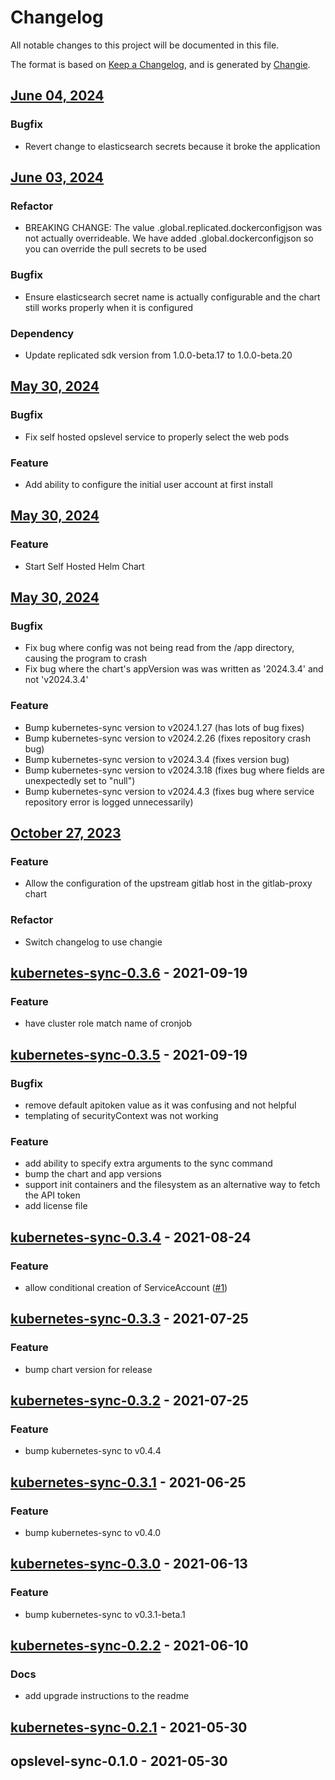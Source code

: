 # Changelog
All notable changes to this project will be documented in this file.

The format is based on [Keep a Changelog](https://keepachangelog.com/en/1.0.0/),
and is generated by [Changie](https://github.com/miniscruff/changie).


## [June 04, 2024](https://github.com/OpsLevel/helm-charts/compare/v2024.6.3...v2024.6.4)
### Bugfix
* Revert change to elasticsearch secrets because it broke the application

## [June 03, 2024](https://github.com/OpsLevel/helm-charts/compare/v2024.5.30...v2024.6.3)
### Refactor
* BREAKING CHANGE: The value .global.replicated.dockerconfigjson was not actually overrideable.  We have added .global.dockerconfigjson so you can override the pull secrets to be used
### Bugfix
* Ensure elasticsearch secret name is actually configurable and the chart still works properly when it is configured
### Dependency
* Update replicated sdk version from 1.0.0-beta.17 to 1.0.0-beta.20

## [May 30, 2024](https://github.com/OpsLevel/helm-charts/compare/v2024.5.29...v2024.5.30)
### Bugfix
* Fix self hosted opslevel service to properly select the web pods
### Feature
* Add ability to configure the initial user account at first install

## [May 30, 2024](https://github.com/OpsLevel/helm-charts/compare/v2024.1.1...v2024.5.29)
### Feature
* Start Self Hosted Helm Chart

## [May 30, 2024](https://github.com/OpsLevel/helm-charts/compare/v0.0.1...v2024.1.1)
### Bugfix
* Fix bug where config was not being read from the /app directory, causing the program to crash
* Fix bug where the chart's appVersion was was written as '2024.3.4' and not 'v2024.3.4'
### Feature
* Bump kubernetes-sync version to v2024.1.27 (has lots of bug fixes)
* Bump kubernetes-sync version to v2024.2.26 (fixes repository crash bug)
* Bump kubernetes-sync version to v2024.3.4 (fixes version bug)
* Bump kubernetes-sync version to v2024.3.18 (fixes bug where fields are unexpectedly set to "null")
* Bump kubernetes-sync version to v2024.4.3 (fixes bug where service repository error is logged unnecessarily)

## [October 27, 2023](https://github.com/OpsLevel/helm-charts/compare/0.0.0...v0.0.1)
### Feature
* Allow the configuration of the upstream gitlab host in the gitlab-proxy chart
### Refactor
* Switch changelog to use changie

<a name="kubernetes-sync-0.3.6"></a>
## [kubernetes-sync-0.3.6] - 2021-09-19
### Feature
- have cluster role match name of cronjob


<a name="kubernetes-sync-0.3.5"></a>
## [kubernetes-sync-0.3.5] - 2021-09-19
### Bugfix
- remove default apitoken value as it was confusing and not helpful
- templating of securityContext was not working

### Feature
- add ability to specify extra arguments to the sync command
- bump the chart and app versions
- support init containers and the filesystem as an alternative way to fetch the API token
- add license file


<a name="kubernetes-sync-0.3.4"></a>
## [kubernetes-sync-0.3.4] - 2021-08-24
### Feature
- allow conditional creation of ServiceAccount ([#1](https://github.com/OpsLevel/helm-charts/issues/1))


<a name="kubernetes-sync-0.3.3"></a>
## [kubernetes-sync-0.3.3] - 2021-07-25
### Feature
- bump chart version for release


<a name="kubernetes-sync-0.3.2"></a>
## [kubernetes-sync-0.3.2] - 2021-07-25
### Feature
- bump kubernetes-sync to v0.4.4


<a name="kubernetes-sync-0.3.1"></a>
## [kubernetes-sync-0.3.1] - 2021-06-25
### Feature
- bump kubernetes-sync to v0.4.0


<a name="kubernetes-sync-0.3.0"></a>
## [kubernetes-sync-0.3.0] - 2021-06-13
### Feature
- bump kubernetes-sync to v0.3.1-beta.1


<a name="kubernetes-sync-0.2.2"></a>
## [kubernetes-sync-0.2.2] - 2021-06-10
### Docs
- add upgrade instructions to the readme


<a name="kubernetes-sync-0.2.1"></a>
## [kubernetes-sync-0.2.1] - 2021-05-30

<a name="opslevel-sync-0.1.0"></a>
## opslevel-sync-0.1.0 - 2021-05-30

[Unreleased]: https://github.com/OpsLevel/helm-charts/compare/kubernetes-sync-0.3.6...HEAD
[kubernetes-sync-0.3.6]: https://github.com/OpsLevel/helm-charts/compare/kubernetes-sync-0.3.5...kubernetes-sync-0.3.6
[kubernetes-sync-0.3.5]: https://github.com/OpsLevel/helm-charts/compare/kubernetes-sync-0.3.4...kubernetes-sync-0.3.5
[kubernetes-sync-0.3.4]: https://github.com/OpsLevel/helm-charts/compare/kubernetes-sync-0.3.3...kubernetes-sync-0.3.4
[kubernetes-sync-0.3.3]: https://github.com/OpsLevel/helm-charts/compare/kubernetes-sync-0.3.2...kubernetes-sync-0.3.3
[kubernetes-sync-0.3.2]: https://github.com/OpsLevel/helm-charts/compare/kubernetes-sync-0.3.1...kubernetes-sync-0.3.2
[kubernetes-sync-0.3.1]: https://github.com/OpsLevel/helm-charts/compare/kubernetes-sync-0.3.0...kubernetes-sync-0.3.1
[kubernetes-sync-0.3.0]: https://github.com/OpsLevel/helm-charts/compare/kubernetes-sync-0.2.2...kubernetes-sync-0.3.0
[kubernetes-sync-0.2.2]: https://github.com/OpsLevel/helm-charts/compare/kubernetes-sync-0.2.1...kubernetes-sync-0.2.2
[kubernetes-sync-0.2.1]: https://github.com/OpsLevel/helm-charts/compare/opslevel-sync-0.1.0...kubernetes-sync-0.2.1

